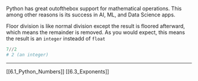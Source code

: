 Python has great outofthebox support for mathematical operations.
This among other reasons is its success in AI, ML, and Data Science apps.

Floor division is like normal division except the result is floored afterward, 
which means the remainder is removed. 
As you would expect, this means the result is an ```integer``` insteadd of `float`

``` python
7//2
# 2 (an integer)
```

---
[[6.1_Python_Numbers]]
[[6.3_Exponents]]